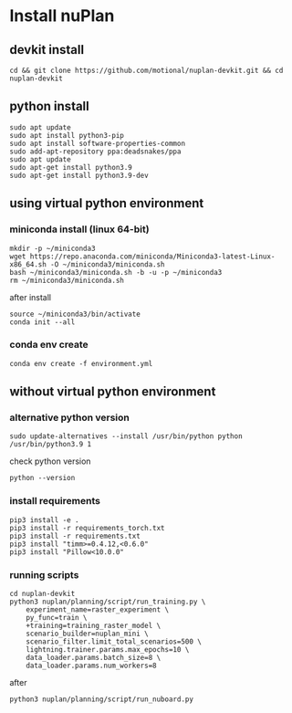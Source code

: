 # Install nuPlan
## devkit install
```
cd && git clone https://github.com/motional/nuplan-devkit.git && cd nuplan-devkit
```

## python install
```
sudo apt update
sudo apt install python3-pip
sudo apt install software-properties-common
sudo add-apt-repository ppa:deadsnakes/ppa
sudo apt update
sudo apt-get install python3.9
sudo apt-get install python3.9-dev
```

## using virtual python environment
### miniconda install (linux 64-bit)
```
mkdir -p ~/miniconda3
wget https://repo.anaconda.com/miniconda/Miniconda3-latest-Linux-x86_64.sh -O ~/miniconda3/miniconda.sh
bash ~/miniconda3/miniconda.sh -b -u -p ~/miniconda3
rm ~/miniconda3/miniconda.sh
```
after install
```
source ~/miniconda3/bin/activate
conda init --all
```

### conda env create
```
conda env create -f environment.yml
```

## without virtual python environment
### alternative python version
```
sudo update-alternatives --install /usr/bin/python python /usr/bin/python3.9 1
```
check python version
```
python --version
```
### install requirements
```
pip3 install -e .
pip3 install -r requirements_torch.txt
pip3 install -r requirements.txt
pip3 install "timm>=0.4.12,<0.6.0"
pip3 install "Pillow<10.0.0"
```
### running scripts
```
cd nuplan-devkit
python3 nuplan/planning/script/run_training.py \
    experiment_name=raster_experiment \
    py_func=train \
    +training=training_raster_model \
    scenario_builder=nuplan_mini \
    scenario_filter.limit_total_scenarios=500 \
    lightning.trainer.params.max_epochs=10 \
    data_loader.params.batch_size=8 \
    data_loader.params.num_workers=8
```
after
```
python3 nuplan/planning/script/run_nuboard.py
```
